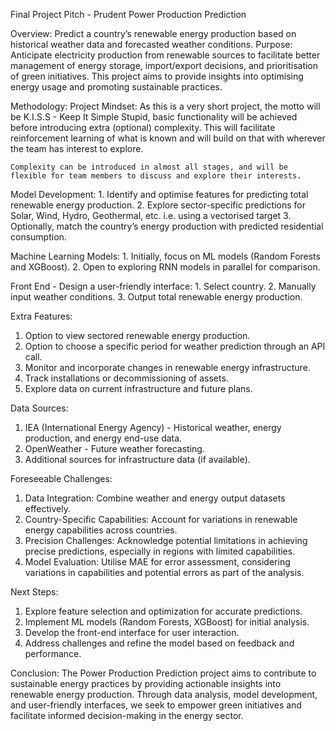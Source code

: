 Final Project Pitch - Prudent Power Production Prediction

Overview:
  Predict a country’s renewable energy production based on historical weather data and forecasted weather conditions.
Purpose:
  Anticipate electricity production from renewable sources to facilitate better management of energy storage, import/export decisions, and prioritisation of green initiatives. 
  This project aims to provide insights into optimising energy usage and promoting sustainable practices.

Methodology:
  Project Mindset:
    As this is a very short project, the motto will be K.I.S.S - Keep It Simple Stupid, basic functionality will be achieved before introducing extra (optional) complexity. 
    This will facilitate reinforcement learning of what is known and will build on that with wherever the team has interest to explore. 
    
    Complexity can be introduced in almost all stages, and will be flexible for team members to discuss and explore their interests.

  Model Development:
    1. Identify and optimise features for predicting total renewable energy production.
    2. Explore sector-specific predictions for Solar, Wind, Hydro, Geothermal, etc. i.e. using a vectorised target
    3. Optionally, match the country’s energy production with predicted residential consumption.
  
  Machine Learning Models:
    1. Initially, focus on ML models (Random Forests and XGBoost).
    2. Open to exploring RNN models in parallel for comparison.

  Front End - Design a user-friendly interface:
    1. Select country.
    2. Manually input weather conditions.
    3. Output total renewable energy production.
  
  Extra Features:
  1. Option to view sectored renewable energy production.
  2. Option to choose a specific period for weather prediction through an API call.
  3. Monitor and incorporate changes in renewable energy infrastructure.
  4. Track installations or decommissioning of assets.
  5. Explore data on current infrastructure and future plans.

Data Sources:
  1. IEA (International Energy Agency) - Historical weather, energy production, and energy end-use data.
  2. OpenWeather - Future weather forecasting.
  3. Additional sources for infrastructure data (if available).

Foreseeable Challenges:
  1. Data Integration: Combine weather and energy output datasets effectively.
  2. Country-Specific Capabilities: Account for variations in renewable energy capabilities across countries.
  3. Precision Challenges: Acknowledge potential limitations in achieving precise predictions, especially in regions with limited capabilities.
  4. Model Evaluation: Utilise MAE for error assessment, considering variations in capabilities and potential errors as part of the analysis.

Next Steps:
  1. Explore feature selection and optimization for accurate predictions.
  2. Implement ML models (Random Forests, XGBoost) for initial analysis.
  3. Develop the front-end interface for user interaction.
  4. Address challenges and refine the model based on feedback and performance.

Conclusion:
  The Power Production Prediction project aims to contribute to sustainable energy practices by providing actionable insights into renewable energy production. 
  Through data analysis, model development, and user-friendly interfaces, we seek to empower green initiatives and facilitate informed decision-making in the energy sector.
